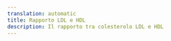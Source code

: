 ```yaml
---
translation: automatic
title: Rapporto LDL e HDL
description: Il rapporto tra colesterolo LDL e HDL
---
```

